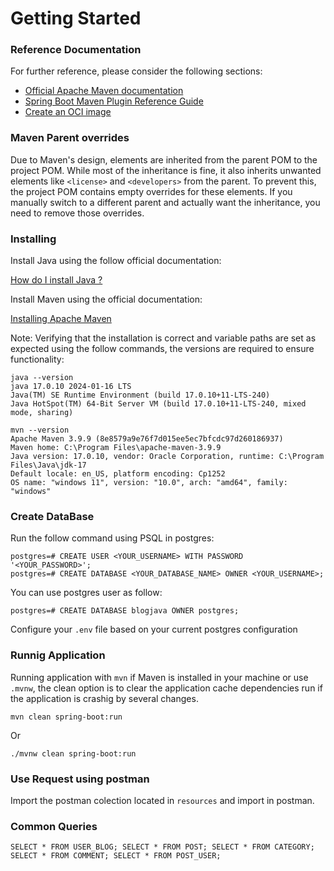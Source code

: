 # Getting Started

### Reference Documentation

For further reference, please consider the following sections:

- [Official Apache Maven documentation](https://maven.apache.org/guides/index.html)
- [Spring Boot Maven Plugin Reference Guide](https://docs.spring.io/spring-boot/3.4.0/maven-plugin)
- [Create an OCI image](https://docs.spring.io/spring-boot/3.4.0/maven-plugin/build-image.html)

### Maven Parent overrides

Due to Maven's design, elements are inherited from the parent POM to the project POM.
While most of the inheritance is fine, it also inherits unwanted elements like `<license>` and `<developers>` from the parent.
To prevent this, the project POM contains empty overrides for these elements.
If you manually switch to a different parent and actually want the inheritance, you need to remove those overrides.

### Installing

Install Java using the follow official documentation:

[How do I install Java ?](https://www.java.com/en/download/help/download_options.html)

Install Maven using the official documentation:

[Installing Apache Maven](https://maven.apache.org/install.html)

Note: Verifying that the installation is correct and variable paths are set as expected using the follow commands, the versions are required to ensure functionality:

```console
java --version
java 17.0.10 2024-01-16 LTS
Java(TM) SE Runtime Environment (build 17.0.10+11-LTS-240)
Java HotSpot(TM) 64-Bit Server VM (build 17.0.10+11-LTS-240, mixed mode, sharing)
```

```console
mvn --version
Apache Maven 3.9.9 (8e8579a9e76f7d015ee5ec7bfcdc97d260186937)
Maven home: C:\Program Files\apache-maven-3.9.9
Java version: 17.0.10, vendor: Oracle Corporation, runtime: C:\Program Files\Java\jdk-17
Default locale: en_US, platform encoding: Cp1252
OS name: "windows 11", version: "10.0", arch: "amd64", family: "windows"
```

### Create DataBase

Run the follow command using PSQL in postgres:

```console
postgres=# CREATE USER <YOUR_USERNAME> WITH PASSWORD '<YOUR_PASSWORD>';
postgres=# CREATE DATABASE <YOUR_DATABASE_NAME> OWNER <YOUR_USERNAME>;
```

You can use postgres user as follow:

```console
postgres=# CREATE DATABASE blogjava OWNER postgres;
```

Configure your `.env` file based on your current postgres configuration

### Runnig Application

Running application with `mvn` if Maven is installed in your machine or use `.mvnw`, the clean option is to clear the application cache dependencies run if the application is crashig by several changes.

```console
mvn clean spring-boot:run
```

Or

```console
./mvnw clean spring-boot:run
```

### Use Request using postman

Import the postman colection located in `resources` and import in postman.

### Common Queries

`SELECT * FROM USER_BLOG;
SELECT * FROM POST;
SELECT * FROM CATEGORY;
SELECT * FROM COMMENT;
SELECT * FROM POST_USER;`
